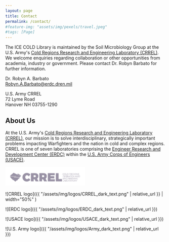 ```yaml
---
layout: page
title: Contact
permalink: /contact/
#feature-img: "assets/img/pexels/travel.jpeg"
#tags: [Page]
---
```



The ICE COLD Library is maintained by the Soil Microbiology Group at the U.S. Army's [Cold Regions Research and Engineering Laboratory (CRREL)](https://www.erdc.usace.army.mil/Locations/CRREL/). We welcome enquiries regarding collaboration or other opportunities from academia, industry or government. Please contact Dr. Robyn Barbato for further information.

  Dr. Robyn A. Barbato  
  [Robyn.A.Barbato@erdc.dren.mil](mailto:Robyn.A.Barbato@erdc.dren.mil)

  U.S. Army CRREL  
  72 Lyme Road  
  Hanover NH 03755-1290

## About Us

At the U.S. Army's [Cold Regions Research and Engineering Laboratory (CRREL)](https://www.erdc.usace.army.mil/Locations/CRREL/), our mission is to solve interdisciplinary, strategically important problems impacting Warfighters and the nation in cold and complex regions. CRREL is one of seven laboratories comprising the [Engineer Research and Development Center (ERDC)](https://www.erdc.usace.army.mil) within the [U.S. Army Corps of Engineers (USACE)](https://www.usace.army.mil).

<img src="/assets/img/logos/CRREL_dark_text.png" alt="CRREL logo" width="50%" />

![CRREL logo]({{ "/assets/img/logos/CRREL_dark_text.png" | relative_url }} | width="50%" )

![ERDC logo]({{ "/assets/img/logos/ERDC_dark_text.png" | relative_url }})

![USACE logo]({{ "/assets/img/logos/USACE_dark_text.png" | relative_url }})

![U.S. Army logo]({{ "/assets/img/logos/Army_dark_text.png" | relative_url }})

